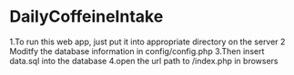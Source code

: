 # DailyCoffeineIntake
1.To run this web app, just put it into appropriate directory on the server
2 Moditfy the database information in config/config.php
3.Then insert data.sql into the database
4.open the url path to /index.php in browsers
